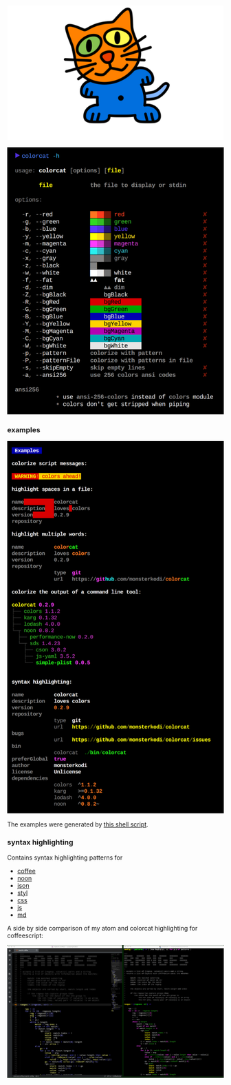 
![colorcat](img/colorcat.png)

![usage](img/usage.png)

### examples

![examples](img/examples.png)

The examples were generated by [this shell script](./test/test.sh).

### syntax highlighting

Contains syntax highlighting patterns for

- [coffee](./syntax/coffee.noon)
- [noon](./syntax/noon.noon) 
- [json](./syntax/json.noon) 
- [styl](./syntax/styl.noon) 
- [css](./syntax/css.noon) 
- [js](./syntax/js.noon) 
- [md](./syntax/md.noon) 

A side by side comparison of my atom and colorcat highlighting for coffeescript:

![atomcat](img/atomcat.png)